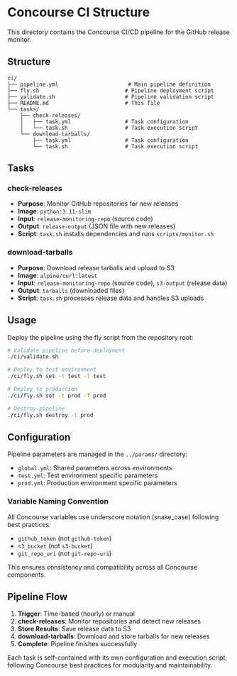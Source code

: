 # Concourse CI Structure

This directory contains the Concourse CI/CD pipeline for the GitHub release monitor.

## Structure

```text
ci/
├── pipeline.yml                      # Main pipeline definition
├── fly.sh                           # Pipeline deployment script
├── validate.sh                      # Pipeline validation script
├── README.md                        # This file
└── tasks/
    ├── check-releases/
    │   ├── task.yml                 # Task configuration
    │   └── task.sh                  # Task execution script
    └── download-tarballs/
        ├── task.yml                 # Task configuration
        └── task.sh                  # Task execution script
```

## Tasks

### check-releases

- **Purpose**: Monitor GitHub repositories for new releases
- **Image**: `python:3.11-slim`
- **Input**: `release-monitoring-repo` (source code)
- **Output**: `release-output` (JSON file with new releases)
- **Script**: `task.sh` installs dependencies and runs `scripts/monitor.sh`

### download-tarballs

- **Purpose**: Download release tarballs and upload to S3
- **Image**: `alpine/curl:latest`
- **Input**: `release-monitoring-repo` (source code), `s3-output` (release data)
- **Output**: `tarballs` (downloaded files)
- **Script**: `task.sh` processes release data and handles S3 uploads

## Usage

Deploy the pipeline using the fly script from the repository root:

```bash
# Validate pipeline before deployment
./ci/validate.sh

# Deploy to test environment
./ci/fly.sh set -t test -f test

# Deploy to production
./ci/fly.sh set -t prod -f prod

# Destroy pipeline
./ci/fly.sh destroy -t prod
```

## Configuration

Pipeline parameters are managed in the `../params/` directory:

- `global.yml`: Shared parameters across environments
- `test.yml`: Test environment specific parameters
- `prod.yml`: Production environment specific parameters

### Variable Naming Convention

All Concourse variables use underscore notation (snake_case) following best practices:

- `github_token` (not `github-token`)
- `s3_bucket` (not `s3-bucket`)
- `git_repo_uri` (not `git-repo-uri`)

This ensures consistency and compatibility across all Concourse components.

## Pipeline Flow

1. **Trigger**: Time-based (hourly) or manual
2. **check-releases**: Monitor repositories and detect new releases
3. **Store Results**: Save release data to S3
4. **download-tarballs**: Download and store tarballs for new releases
5. **Complete**: Pipeline finishes successfully

Each task is self-contained with its own configuration and execution script, following Concourse best practices for modularity and maintainability.

